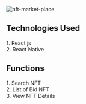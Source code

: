 ![nft-market-place](https://user-images.githubusercontent.com/21156190/226876686-058f70cf-a667-4eea-b062-0a66179883fe.jpg)

<h2>Technologies Used</h2>
1. React js <br/>
2. React Native <br/>


<h2>Functions</h2>
1. Search NFT <br/>
2. List of Bid NFT <br/>
3. View NFT Details
